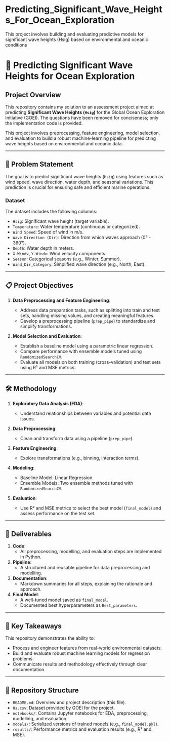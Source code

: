 # Predicting_Significant_Wave_Heights_For_Ocean_Exploration
This project involves building and evaluating predictive models for significant wave heights (Hsig) based on environmental and oceanic conditions
# 🌊 Predicting Significant Wave Heights for Ocean Exploration

## Project Overview
This repository contains my solution to an assessment project aimed at predicting **Significant Wave Heights (`Hsig`)** for the Global Ocean Exploration Initiative (GOEI). The questions have been removed for conciseness; only the implementation code is provided.

This project involves preprocessing, feature engineering, model selection, and evaluation to build a robust machine-learning pipeline for predicting wave heights based on environmental and oceanic data.

---

## 🧾 Problem Statement
The goal is to predict significant wave heights (`Hsig`) using features such as wind speed, wave direction, water depth, and seasonal variations. This prediction is crucial for ensuring safe and efficient marine operations.

### Dataset
The dataset includes the following columns:
- `Hsig`: Significant wave height (target variable).
- `Temperature`: Water temperature (continuous or categorized).
- `Wind Speed`: Speed of wind in m/s.
- `Wave Direction (Dir)`: Direction from which waves approach (0° - 360°).
- `Depth`: Water depth in meters.
- `X-Windv`, `Y-Windv`: Wind velocity components.
- `Season`: Categorical seasons (e.g., Winter, Summer).
- `Wind_Dir_Category`: Simplified wave direction (e.g., North, East).

---

## 📋 Project Objectives
1. **Data Preprocessing and Feature Engineering**:
   - Address data preparation tasks, such as splitting into train and test sets, handling missing values, and creating meaningful features.
   - Develop a preprocessing pipeline (`prep_pipe`) to standardize and simplify transformations.

2. **Model Selection and Evaluation**:
   - Establish a baseline model using a parametric linear regression.
   - Compare performance with ensemble models tuned using `RandomizedSearchCV`.
   - Evaluate all models on both training (cross-validation) and test sets using R² and MSE metrics.

---

## 🛠️ Methodology
1. **Exploratory Data Analysis (EDA)**:
   - Understand relationships between variables and potential data issues.

2. **Data Preprocessing**:
   - Clean and transform data using a pipeline (`prep_pipe`).

3. **Feature Engineering**:
   - Explore transformations (e.g., binning, interaction terms).

4. **Modeling**:
   - Baseline Model: Linear Regression.
   - Ensemble Models: Two ensemble methods tuned with `RandomizedSearchCV`.

5. **Evaluation**:
   - Use R² and MSE metrics to select the best model (`final_model`) and assess performance on the test set.

---

## 📝 Deliverables
1. **Code**:
   - All preprocessing, modelling, and evaluation steps are implemented in Python.
2. **Pipeline**:
   - A structured and reusable pipeline for data preprocessing and modelling.
3. **Documentation**:
   - Markdown summaries for all steps, explaining the rationale and approach.
4. **Final Model**:
   - A well-tuned model saved as `final_model`.
   - Documented best hyperparameters as `Best_parameters`.

---

## 🎯 Key Takeaways
This repository demonstrates the ability to:
- Process and engineer features from real-world environmental datasets.
- Build and evaluate robust machine learning models for regression problems.
- Communicate results and methodology effectively through clear documentation.

---

## 📂 Repository Structure
- `README.md`: Overview and project description (this file).
- `Hs.csv`: Dataset provided by GOEI for the project.
- `notebooks/`: Contains Jupyter notebooks for EDA, preprocessing, modelling, and evaluation.
- `models/`: Serialized versions of trained models (e.g., `final_model.pkl`).
- `results/`: Performance metrics and evaluation results (e.g., R² and MSE).
